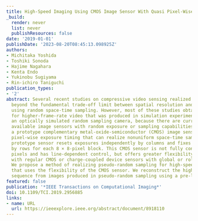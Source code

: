 ```yaml
---
title: High-Speed Imaging Using CMOS Image Sensor With Quasi Pixel-Wise Exposure
_build:
  render: never
  list: never
  publishResources: false
date: '2019-01-01'
publishDate: '2023-08-20T08:45:13.098925Z'
authors:
- Michitaka Yoshida
- Toshiki Sonoda
- Hajime Nagahara
- Kenta Endo
- Yukinobu Sugiyama
- Rin-ichiro Taniguchi
publication_types:
- '2'
abstract: Several recent studies on compressive video sensing realized scene capture
  beyond the fundamental trade-off limit between spatial resolution and temporal resolution
  using random space-time sampling. However, most of these studies obtained results
  for higher-frame-rate video that was produced in simulation experiments or using
  an optically simulated random sampling camera, because there are currently no commercially
  available image sensors with random exposure or sampling capabilities. We fabricated
  a prototype complementary metal-oxide-semiconductor (CMOS) image sensor with quasi
  pixel-wise exposure timing that can realize nonuniform space-time sampling. The
  prototype sensor resets exposures independently by columns and fixes these exposures
  by rows for each 8 × 8-pixel block. This CMOS sensor is not fully controllable the
  pixels and has line-dependent control, but offers greater flexibility when compared
  with regular CMOS or charge-coupled device sensors with global or rolling shutters.
  We propose a method of realizing pseudo-random sampling for high-speed video acquisition
  that uses the flexibility of the CMOS sensor. We reconstruct the high-speed video
  sequence from images produced in pseudo-random sampling using a pre-learned decoder.
featured: false
publication: '*IEEE Transactions on Computational Imaging*'
doi: 10.1109/TCI.2019.2956885
links:
- name: URL
  url: https://ieeexplore.ieee.org/abstract/document/8918110
---
```


